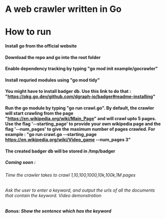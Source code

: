 # A web crawler written in Go

# How to run

#### Install go from the official website

#### Download the repo and go into the root folder

#### Enable dependency tracking by typing "go mod init example/gocrawler"

#### Install requried modules using "go mod tidy"

#### You might have to install badger db. Use this link to do that : "https://pkg.go.dev/github.com/dgraph-io/badger#readme-installing"

#### Run the go module by typing "go run crawl.go". By default, the crawler will start crawling from the page "https://en.wikipedia.org/wiki/Main_Page" and will crawl upto 5 pages. Use the flag '--starting_page' to provide your own wikipedia page and the flag '--num_pages' to give the maximum number of pages crawled. For example : "go run crawl.go --starting_page https://en.wikipedia.org/wiki/Video_game --num_pages 3"

#### The created badger db will be stored in /tmp/badger

##### Coming soon : 

###### Time the crawler takes to crawl 1,10,100,1000,10k,100k,1M pages
###### Ask the user to enter a keyword, and output the urls of all the documents that contain the keyword. Video demonstration
##### Bonus: Show the sentence which has the keyword
